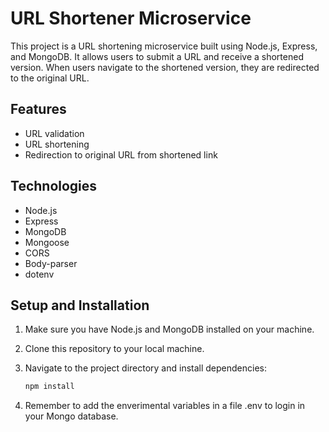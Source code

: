 # URL Shortener Microservice

This project is a URL shortening microservice built using Node.js, Express, and MongoDB. It allows users to submit a URL and receive a shortened version. When users navigate to the shortened version, they are redirected to the original URL.

## Features

- URL validation
- URL shortening
- Redirection to original URL from shortened link

## Technologies

- Node.js
- Express
- MongoDB
- Mongoose
- CORS
- Body-parser
- dotenv

## Setup and Installation

1. Make sure you have Node.js and MongoDB installed on your machine.
2. Clone this repository to your local machine.
3. Navigate to the project directory and install dependencies:

   ```bash
   npm install
4. Remember to add the enverimental variables in a file .env to login in your Mongo database. 